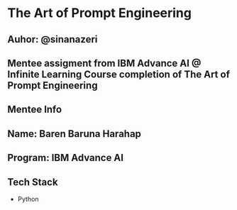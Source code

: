 # The Art of Prompt Engineering
## Auhor: @sinanazeri

## Mentee assigment from IBM Advance AI @ Infinite Learning Course completion of The Art of Prompt Engineering
## Mentee Info
## Name: Baren Baruna Harahap
## Program: IBM Advance AI

## Tech Stack
- Python
